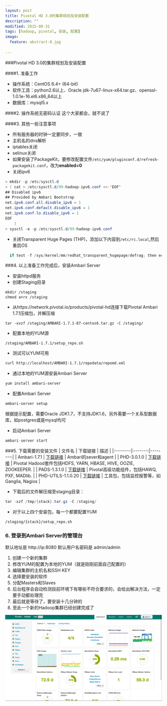 ```yaml
---
layout: post
title: Pivotal HD 3.0的集群规划及安装配置
description: ""
modified: 2015-08-31
tags: [hadoop, pivotal, 安装, 配置]
image:
  feature: abstract-8.jpg

---
```


###Pivotal HD 3.0的集群规划及安装配置

####1. 准备工作
* 操作系统：CentOS 6.4+ (64-bit)
* 软件工具：python2.6以上、Oracle jdk-7u67-linux-x64.tar.gz、openssl-1.0.1e-16.el6.x86_64以上
* 数据库：mysql5.x

####2. 操作系统无密码认证
这个大家都会，就不说了

####3. 其他一些注意事项
* 所有服务器的时钟一定要同步，一致
* 主机名的dns解析
* iptables关闭
* selinux关闭
* 如果安装了PackageKit，要修改配置文件`/etc/yum/pluginconf.d/refresh-packagekit.conf`，改为**enabled=0**
* 关闭ipv6

~~~ java
> mkdir -p /etc/sysctl.d
> ( cat > /etc/sysctl.d/99-hadoop-ipv6.conf <<-'EOF'
## Disabled ipv6
## Provided by Ambari Bootstrap
net.ipv6.conf.all.disable_ipv6 = 1
net.ipv6.conf.default.disable_ipv6 = 1
net.ipv6.conf.lo.disable_ipv6 = 1
EOF
    )
> sysctl -e -p /etc/sysctl.d/99-hadoop-ipv6.conf
~~~

* 关闭Transparent Huge Pages (THP)，添加以下内容到`/etc/rc.local`,然后重启OS

~~~ java
  if test -f /sys/kernel/mm/redhat_transparent_hugepage/defrag; then echo never > /sys/kernel/mm/redhat_transparent_hugepage/defrag; fi  
~~~

###4. 以上准备工作完成后，安装Ambari Server
* 安装httpd服务
* 创建Staging目录

~~~ shell
mkdir /staging
chmod a+rx /staging
~~~

* 从https://network.pivotal.io/products/pivotal-hd连接下载Pivotal Ambari 1.7.1压缩包，并解压缩

~~~ shell
tar -xvzf /staging/AMBARI-1.7.1-87-centos6.tar.gz -C /staging/
~~~

* 配置本地的YUM源

~~~ shell
/staging/AMBARI-1.7.1/setup_repo.sh
~~~

* 测试可以YUM可用

~~~ bash
curl http://localhost/AMBARI-1.7.1/repodata/repomd.xml
~~~

* 通过本地的YUM源安装Ambari Server

~~~ bash
yum install ambari-server
~~~

* 配置Ambari Server

~~~ bash
ambari-server setup
~~~
根据提示配置，需要Oracle JDK1.7，不支持JDK1.6，另外需要一个关系型数据库，如postgres或是mysql均可

* 启动Ambari Server

~~~ java
ambari-server start
~~~

###5. 下载需要的安装文件
| 文件名 | 下载链接 | 描述 |
|:--------|:-------:|--------:|
| Ambari-1.7.1   | [下载链接](https://network.pivotal.io/products/pivotal-hd#/releases/206)   | Ambari的sever和agent |
| PHD-3.0.1.0   | [下载链接](https://network.pivotal.io/products/pivotal-hd#/releases/206)   | Pivotal Hadood套件包括HDFS, YARN, HBASE, HIVE, OOZIE, ZOOKEEPER. |
| PADS-1.3.1.0   | [下载链接](https://network.pivotal.io/products/pivotal-hd#/releases/206)   | Pivotal高级功能组件，包括HAWQ, PXF, MADlib. |
| PHD-UTILS-1.1.0.20   | [下载链接](https://network.pivotal.io/products/pivotal-hd#/releases/206)   | 工具包，包括监控报警等，如 Ganglia, Nagios  |

* 下载后的文件解压缩至staging目录：

~~~ java
tar -xzf /tmp/{stack}.tar.gz -C /staging/
~~~

* 对于以上四个安装包，每一个都要配置YUM

~~~ bash
/staging/{stack}/setup_repo.sh
~~~

### 6. 登录到Ambari Server的管理台

默认地址是 http://ip:8080
默认用户名密码是 admin/admin

1. 创建一个新的集群
2. 修改YUM的配置为本地的YUM（就是刚刚前面自己配置的）
3. 编辑集群的主机名和SSH KEY
4. 选择要安装的软件
5. 分配Masters和Slaves
6. 后台程序会自动检测目前环境下有哪些不符合要求的，会给出解决方法，一定要手动都处理完
7. 最后就是等待了，要安装十几分钟的
8. 至此一个新的Hadoop集群已经创建完成了

![Pivotal Hadoop Cluster](/images/ambari-server.png)




